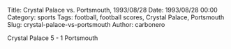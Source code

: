 Title: Crystal Palace vs. Portsmouth, 1993/08/28
Date: 1993/08/28 00:00
Category: sports
Tags: football, football scores, Crystal Palace, Portsmouth
Slug: crystal-palace-vs-portsmouth
Author: carbonero


Crystal Palace 5 - 1 Portsmouth
